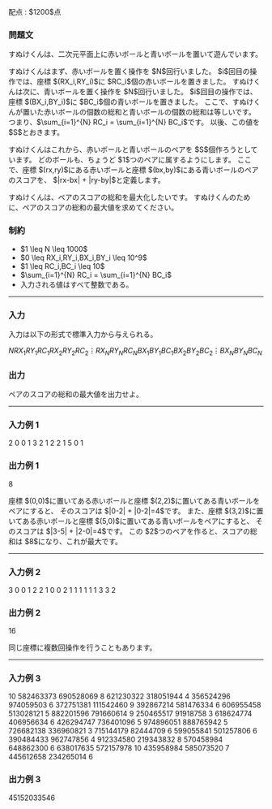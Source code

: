 
<div>

<span>

<span>

<p>
配点 : $1200$点
</p>

<div>

<section>

### **問題文**

<p>
すぬけくんは、二次元平面上に赤いボールと青いボールを置いて遊んでいます。
</p>

<p>
すぬけくんはまず、赤いボールを置く操作を $N$回行いました。
$i$回目の操作では、座標 $(RX_i,RY_i)$に $RC_i$個の赤いボールを置きました。
すぬけくんは次に、青いボールを置く操作を $N$回行いました。
$i$回目の操作では、座標 $(BX_i,BY_i)$に $BC_i$個の青いボールを置きました。
ここで、すぬけくんが置いた赤いボールの個数の総和と青いボールの個数の総和は等しいです。
つまり、$\sum_{i=1}^{N} RC_i = \sum_{i=1}^{N} BC_i$です。
以後、この値を $S$とおきます。
</p>

<p>
すぬけくんはこれから、赤いボールと青いボールのペアを $S$個作ろうとしています。
どのボールも、ちょうど $1$つのペアに属するようにします。
ここで、座標 $(rx,ry)$にある赤いボールと座標 $(bx,by)$にある青いボールのペアのスコアを、
$|rx-bx| + |ry-by|$と定義します。
</p>

<p>
すぬけくんは、ペアのスコアの総和を最大化したいです。
すぬけくんのために、ペアのスコアの総和の最大値を求めてください。
</p>

</section>

</div>

<div>

<section>

### **制約**

<ul>

<li>
$1 \leq N \leq 1000$
</li>

<li>
$0 \leq RX_i,RY_i,BX_i,BY_i \leq 10^9$
</li>

<li>
$1 \leq RC_i,BC_i \leq 10$
</li>

<li>
$\sum_{i=1}^{N} RC_i = \sum_{i=1}^{N} BC_i$
</li>

<li>
入力される値はすべて整数である。
</li>

</ul>

</section>

</div>

---

<div>

<div>

<section>

### **入力**

<p>
入力は以下の形式で標準入力から与えられる。
</p>

<div>

$N$$RX_1$$RY_1$$RC_1$$RX_2$$RY_2$$RC_2$$\vdots$$RX_N$$RY_N$$RC_N$$BX_1$$BY_1$$BC_1$$BX_2$$BY_2$$BC_2$$\vdots$$BX_N$$BY_N$$BC_N$
</div>

</section>

</div>

<div>

<section>

### **出力**

<p>
ペアのスコアの総和の最大値を出力せよ。
</p>

</section>

</div>

</div>

---

<div>

<section>

### **入力例 1**

<div>

2
0 0 1
3 2 1
2 2 1
5 0 1

</div>

</section>

</div>

<div>

<section>

### **出力例 1**

<div>

8

</div>

<p>
座標 $(0,0)$に置いてある赤いボールと座標 $(2,2)$に置いてある青いボールをペアにすると、
そのスコアは $|0-2| + |0-2|=4$です。
また、座標 $(3,2)$に置いてある赤いボールと座標 $(5,0)$に置いてある青いボールをペアにすると、
そのスコアは $|3-5| + |2-0|=4$です。
この $2$つのペアを作ると、スコアの総和は $8$になり、これが最大です。
</p>

</section>

</div>

---

<div>

<section>

### **入力例 2**

<div>

3
0 0 1
2 2 1
0 0 2
1 1 1
1 1 1
3 3 2

</div>

</section>

</div>

<div>

<section>

### **出力例 2**

<div>

16

</div>

<p>
同じ座標に複数回操作を行うこともあります。
</p>

</section>

</div>

---

<div>

<section>

### **入力例 3**

<div>

10
582463373 690528069 8
621230322 318051944 4
356524296 974059503 6
372751381 111542460 9
392867214 581476334 6
606955458 513028121 5
882201596 791660614 9
250465517 91918758 3
618624774 406956634 6
426294747 736401096 5
974896051 888765942 5
726682138 336960821 3
715144179 82444709 6
599055841 501257806 6
390484433 962747856 4
912334580 219343832 8
570458984 648862300 6
638017635 572157978 10
435958984 585073520 7
445612658 234265014 6

</div>

</section>

</div>

<div>

<section>

### **出力例 3**

<div>

45152033546

</div>

</section>

</div>

</span>

</span>

</div>
